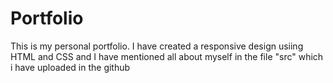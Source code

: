 # Portfolio

This is my personal portfolio. I have created a responsive design usiing HTML and CSS and I have mentioned all about myself in the file "src" which i have uploaded in the github
